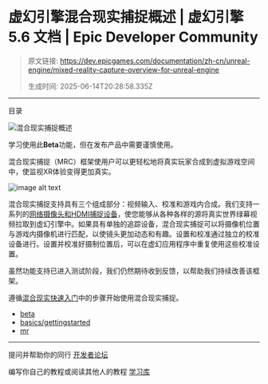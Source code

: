 # 虚幻引擎混合现实捕捉概述 | 虚幻引擎 5.6 文档 | Epic Developer Community

> 原文链接: https://dev.epicgames.com/documentation/zh-cn/unreal-engine/mixed-reality-capture-overview-for-unreal-engine
> 
> 生成时间: 2025-06-14T20:28:58.335Z

---

目录

![混合现实捕捉概述](https://dev.epicgames.com/community/api/documentation/image/c6c946ac-f108-435a-b43b-a6e0dcb5d464?resizing_type=fill&width=1920&height=335)

学习使用此**Beta**功能，但在发布产品中需要谨慎使用。

混合现实捕捉（MRC）框架使用户可以更轻松地将真实玩家合成到虚拟游戏空间中，使监视XR体验变得更加真实。

![image alt text](https://d1iv7db44yhgxn.cloudfront.net/documentation/images/94cdcfc1-e396-4119-9626-0370c78590e7/mr_roborecall.gif)

混合现实捕捉支持具有三个组成部分：视频输入、校准和游戏内合成。我们支持一系列的[网络摄像头和HDMI捕捉设备](/documentation/zh-cn/unreal-engine/supported-video-devices-for-mixed-reality-capture-in-unreal-engine)，使您能够从各种各样的源将真实世界绿幕视频拉取到虚幻引擎中。如果具有单独的追踪设备，混合现实捕捉可以将摄像机位置与游戏内摄像机进行匹配，以使镜头更加动态和有趣。设置和校准通过独立的校准设备进行。设置并校准好摄制位置后，可以在虚幻应用程序中重复使用这些校准设置。

虽然功能支持已进入测试阶段，我们仍然期待收到反馈，以帮助我们持续改善该框架。 

遵循[混合现实快速入门](/documentation/zh-cn/unreal-engine/mixed-reality-capture-quick-start-for-unreal-engine)中的步骤开始使用混合现实捕捉。

-   [beta](https://dev.epicgames.com/community/search?query=beta)
-   [basics/gettingstarted](https://dev.epicgames.com/community/search?query=basics%2Fgettingstarted)
-   [mr](https://dev.epicgames.com/community/search?query=mr)

* * *

提问并帮助你的同行 [开发者论坛](https://forums.unrealengine.com/categories?tag=unreal-engine)

编写你自己的教程或阅读其他人的教程 [学习库](https://dev.epicgames.com/community/unreal-engine/learning)